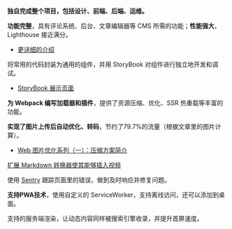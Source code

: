 **独自完成整个项目，包括设计、前端、后端、运维。**

**功能完整**，具有评论系统、后台、文章编辑器等 CMS 所需的功能；**性能强大**，Lighthouse 接近满分。
  - [更详细的介绍](https://blog.kaciras.com/article/20/kaciras-blog-v1-release-note)

将常用的代码封装为通用的组件，并用 StoryBook 对组件进行独立地开发和调试。
  - [StoryBook 展示页面](https://kaciras-blog.github.io/uikit)

**为 Webpack 编写加载器和插件**，提供了资源压缩、优化、SSR 热重载等丰富的功能。

**实现了图片上传后自动优化、转码**，节约了79.7%的流量（根据文章里的图片计算）。
  - [Web 图片优化系列（一）：压缩方案简介](https://blog.kaciras.com/article/19/Introduction-to-Web-Image-Formats)

[扩展 Markdown 转换器使其能够插入视频](https://blog.kaciras.com/article/18/add-video-support-to-markdown)

使用 [Sentry](https://sentry.io) 跟踪页面里的错误，做到及时响应并修复问题。

**支持PWA技术**，使用自定义的 ServiceWorker，支持离线访问，还可以添加到桌面。

支持的服务端渲染，让动态内容同样被搜索引擎收录，并提升首屏速度。
